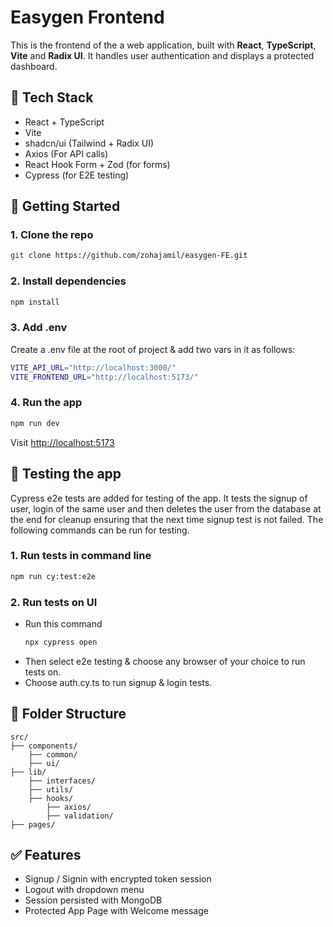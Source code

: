 # Easygen Frontend

This is the frontend of the a web application, built with **React**, **TypeScript**, **Vite** and **Radix UI**. It handles user authentication and displays a protected dashboard.

## 🔧 Tech Stack

- React + TypeScript
- Vite
- shadcn/ui (Tailwind + Radix UI)
- Axios (For API calls)
- React Hook Form + Zod (for forms)
- Cypress (for E2E testing)

## 🚀 Getting Started

### 1. Clone the repo

```bash
git clone https://github.com/zohajamil/easygen-FE.git
```

### 2. Install dependencies

```bash
npm install
```

### 3. Add .env
Create a .env file at the root of project & add two vars in it as follows:
```bash
VITE_API_URL="http://localhost:3000/"
VITE_FRONTEND_URL="http://localhost:5173/"
```

### 4. Run the app
```bash
npm run dev
```
Visit [http://localhost:5173](http://localhost:5173)

## 🧪 Testing the app
Cypress e2e tests are added for testing of the app. It tests the signup of user, login of the same user and then deletes the user from the database at the end for cleanup ensuring that the next time signup test is not failed. The following commands can be run for testing.

### 1. Run tests in command line
```bash
npm run cy:test:e2e
```

### 2. Run tests on UI
- Run this command
  ```bash
  npx cypress open
  ```
- Then select e2e testing & choose any browser of your choice to run tests on.
- Choose auth.cy.ts to run signup & login tests.

## 📁 Folder Structure
```
src/
├── components/
    ├── common/
    ├── ui/
├── lib/
    ├── interfaces/
    ├── utils/
    ├── hooks/
        ├── axios/
        ├── validation/
├── pages/
```

## ✅ Features
- Signup / Signin with encrypted token session
- Logout with dropdown menu
- Session persisted with MongoDB
- Protected App Page with Welcome message